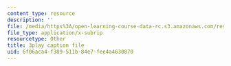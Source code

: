 ```yaml
---
content_type: resource
description: ''
file: /media/https%3A/open-learning-course-data-rc.s3.amazonaws.com/res-8-005-vibrations-and-waves-problem-solving-fall-2012/6f06aca4f389511b84e7fee4a4630870_Usm7cWtAbRY.vtt
file_type: application/x-subrip
resourcetype: Other
title: 3play caption file
uid: 6f06aca4-f389-511b-84e7-fee4a4630870
---
```


